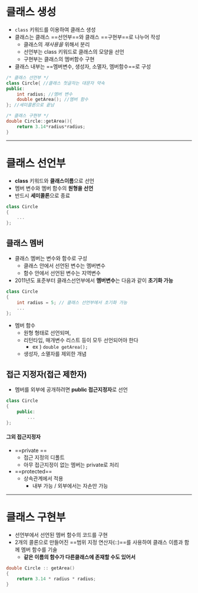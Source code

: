 # 클래스 생성
- `class` 키워드를 이용하여 클래스 생성
- 클래스는 클래스 ==선언부==와 클래스 ==구현부==로 나누어 작성
	- 클래스의 *재사용을* 위해서 분리
	- 선언부는 class 키워드로 클래스의 모양을 선언
	- 구현부는 클래스의 멤버함수 구현
- 클래스 내부는 ==멤버변수, 생성자, 소멸자, 멤버함수==로 구성
```cpp
/* 클래스 선언부 */
class Circle{ //클래스 첫글자는 대문자 약속
public:
	int radius; //멤버 변수
	double getArea(); //멤버 함수
}; //세미콜론으로 끝남

/* 클래스 구현부 */
double Circle::getArea(){
	return 3.14*radius*radius;
}
```
---
# 클래스 선언부
- **class** 키워드와 **클래스이름**으로 선언
- 멤버 변수와 멤버 함수의 **원형을 선언**
- 반드시 **세미콜론**으로 종료
```cpp
class Circle
{
	...
}; 
```

## 클래스 멤버
- 클래스 멤버는 변수와 함수로 구성
	- 클래스 안에서 선언된 변수는 멤버변수
	- 함수 안에서 선언된 변수는 지역변수
- 2011년도 표준부터 클래스선언부에서 **멤버변수**는 다음과 같이 **초기화 가능**
```cpp
class Circle
{
	int radius = 5; // 클래스 선언부에서 초기화 가능
	...
};
```

- 멤버 함수
	- 원형 형태로 선언되며, 
	- 리턴타입, 매개변수 리스트 등이 모두 선언되어야 한다
		- ex ) `double getArea();`
	- 생성자, 소멸자를 제외한 개념

## 접근 지정자(접근 제한자)
- 멤버를 외부에 공개하려면 **public 접근지정자**로 선언
```cpp
class Circle
{
	public:
		...
};
```

#### 그외 접근지정자
- ==private ==
	- 접근 지정의 디폴트
	- 아무 접근지정이 없는 멤버는 private로 처리
- ==protected==
	- 상속관계에서 적용
		- 내부 가능 / 외부에서는 자손만 가능

---
# 클래스 구현부
- 선언부에서 선언된 멤버 함수의 코드를 구현
- 2개의 콜론으로 만들어진 ==범위 지정 연산자(::)==를 사용하여 클래스 이름과 함께 멤버 함수를 기술
	- **같은 이름의 함수가 다른클래스에 존재할 수도 있어서**
```cpp
double Circle :: getArea()
{
	return 3.14 * radius * radius;
}
```

